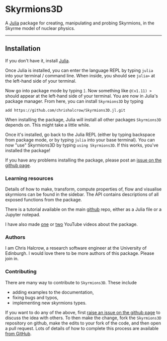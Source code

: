 # Skyrmions3D

A [Julia](http://julialang.org) package for creating, manipulating and probing Skyrmions, in the Skyrme model of nuclear physics.

---

## Installation

If you don't have it, install [Julia](https://docs.julialang.org/en/v1/manual/installation/).

Once Julia is installed, you can enter the language REPL by typing `julia` into your terminal / command line. When inside, you should see `julia>` at the left-hand side of your terminal.

Now go into package mode by typing `]`. Now something like `@(v1.11) >` should appear at the left-hand side of your terminal. You are now in Julia's package manager. From here, you can install `Skyrmions3D` by typing

`add https://github.com/chrishalcrow/Skyrmions3D.jl.git`

When installing the package, Julia will install all other packages `Skyrmions3D` depends on. This might take a little while.

Once it's installed, go back to the Julia REPL (either by typing backspace from package mode, or by typing `julia` into your base terminal). You can now "use" Skyrmions3D by typing `using Skyrmions3D`. If this works, you've installed the package!

If you have any problems installing the package, please post an [issue on the github page](https://github.com/chrishalcrow/Skyrmions3D.jl/issues).

### Learning resources

Details of how to make, transform, compute properties of, flow and visualise skyrmions can be found in the sidebar. The API contains descriptions of all exposed functions from the package.

There is  a tutorial available on the main [github](https://github.com/chrishalcrow/Skyrmions3D.jl.git) repo, either as a Julia file or a Jupyter notepad.

I have also made [one](https://youtu.be/TI5huk6Rqos) or [two](https://youtu.be/HeSs7yVGXR4) YouTube videos about the package.

### Authors

I am Chris Halcrow, a research software engineer at the University of Edinburgh. I would love there to be more authors of this package. Please join in.

### Contributing

There are many way to contribute to `Skyrmions3D`. These include

* adding examples to the documentation,
* fixing bugs and typos,
* implementing new skyrmions types. 

If you want to do any of the above, first [raise an issue on the github page](https://github.com/chrishalcrow/Skyrmions3D.jl/issues) to discuss the idea with others. To then make the change, fork the `Skyrmions3D` repository on github, make the edits to your fork of the code, and then open a pull request. Lots of details of how to complete this process are available [from GitHub](https://docs.github.com/en/pull-requests/collaborating-with-pull-requests/proposing-changes-to-your-work-with-pull-requests/creating-a-pull-request-from-a-fork). 

 
